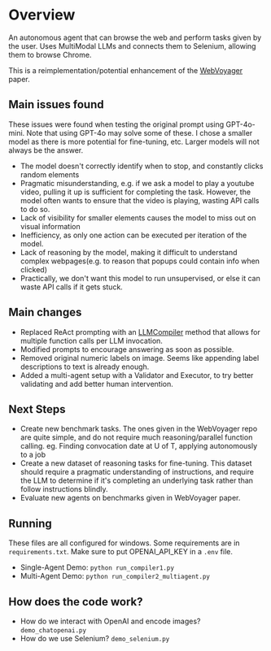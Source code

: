 # Overview

An autonomous agent that can browse the web and perform tasks given by the user. Uses MultiModal LLMs and connects them to Selenium, allowing them to browse Chrome.

This is a reimplementation/potential enhancement of the [WebVoyager](https://arxiv.org/abs/2401.13919) paper.

## Main issues found
These issues were found when testing the original prompt using GPT-4o-mini. Note that using GPT-4o may solve some of these. I chose a smaller model as there is more potential for fine-tuning, etc. Larger models will not always be the answer.

- The model doesn't correctly identify when to stop, and constantly clicks random elements
- Pragmatic misunderstanding, e.g. if we ask a model to play a youtube video, pulling it up is sufficient for completing the task. However, the model often wants to ensure that the video is playing, wasting API calls to do so.
- Lack of visibility for smaller elements causes the model to miss out on visual information
- Inefficiency, as only one action can be executed per iteration of the model.
- Lack of reasoning by the model, making it difficult to understand complex webpages(e.g. to reason that popups could contain info when clicked)
- Practically, we don't want this model to run unsupervised, or else it can waste API calls if it gets stuck.

## Main changes
- Replaced ReAct prompting with an [LLMCompiler](https://arxiv.org/abs/2312.04511) method that allows for multiple function calls per LLM invocation.
- Modified prompts to encourage answering as soon as possible.
- Removed original numeric labels on image. Seems like appending label descriptions to text is already enough.
- Added a multi-agent setup with a Validator and Executor, to try better validating and add better human intervention.

## Next Steps
- Create new benchmark tasks. The ones given in the WebVoyager repo are quite simple, and do not require much reasoning/parallel function calling. eg. Finding convocation date at U of T, applying autonomously to a job
- Create a new dataset of reasoning tasks for fine-tuning. This dataset should require a pragmatic understanding of instructions, and require the LLM to determine if it's completing an underlying task rather than follow instructions blindly.
- Evaluate new agents on benchmarks given in WebVoyager paper.

## Running

These files are all configured for windows. Some requirements are in `requirements.txt`. Make sure to put OPENAI_API_KEY in a `.env` file.

- Single-Agent Demo: `python run_compiler1.py`
- Multi-Agent Demo: `python run_compiler2_multiagent.py`

## How does the code work?

- How do we interact with OpenAI and encode images? `demo_chatopenai.py`
- How do we use Selenium? `demo_selenium.py`